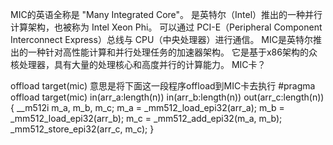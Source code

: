 MIC的英语全称是 "Many Integrated Core"。
是英特尔（Intel）推出的一种并行计算架构，也被称为 Intel Xeon Phi。
可以通过 PCI-E（Peripheral Component Interconnect Express）总线与 CPU（中央处理器）进行通信。
MIC是英特尔推出的一种针对高性能计算和并行处理任务的加速器架构。
它是基于x86架构的众核处理器，具有大量的处理核心和高度并行的计算能力。
MIC卡？

offload target(mic)
意思是将下面这一段程序offload到MIC卡去执行
#pragma offload target(mic) in(arr_a:length(n)) in(arr_b:length(n)) out(arr_c:length(n))
    {
        __m512i m_a, m_b, m_c;
        m_a = _mm512_load_epi32(arr_a);
        m_b = _mm512_load_epi32(arr_b);
        m_c = _mm512_add_epi32(m_a, m_b);
        _mm512_store_epi32(arr_c, m_c);
    }

